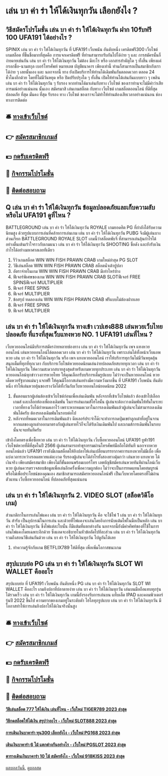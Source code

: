 # เล่น บา ค่า ร่า ให้ได้เงินทุกวัน เลือกยังไง ?
## วิธีสมัครโปรโมชั่น เล่น บา ค่า ร่า ให้ได้เงินทุกวัน ฝาก 10รับฟรี 100 UFA191 ได้อย่างไร ?
SPINIX เล่น บา ค่า ร่า ให้ได้เงินทุกวัน ที่ UFA191 เว็บพนัน อันดับหนึ่ง เครดิตฟรี300 เว็บไซต์ เกมสล็อต ที่ขึ้นชื่อมากที่สุดคือ การแจกเครดิตฟรี ที่ท่านสามารถรับกันไปได้ง่าย ๆ และ การสมัครนั้นก็ง่ายดายเช่นกัน เล่น บา ค่า ร่า ให้ได้เงินทุกวัน ไม่ต้อง มีอะไร หรือ เอกสารสำคัญใด ๆ ทั้งสิ้น เพียงแค่กรอกชื่อ-นามสกุล เบอร์โทรศัพท์ หมายเลข บัญชีธนาคาร เพียงเท่านี้ ท่านก็สามารถเป็นสมาชิกกับเราได้ง่าย ๆ เลยนั้นเอง
และ นอกจากนี้ ทาง ยังเปิดบริการให้ท่านได้เดิมพันกันตลอดเวลา ตลอด 24 ชั่วโมงอีกด้วย โดยที่ไม่มีวันหยุด หรือ ปิดปรับปรุงใด ๆ ทั้งสิ้น เปิดให้ท่านได้เล่นกันแบบยาว ๆ เพลิน เล่น บา ค่า ร่า ให้ได้เงินทุกวัน ๆ รับรอง หากท่านได้มาเล่นกับทาง เว็บไซต์ ของเราท่านจะไม่มีคำว่าเสียอารมณ์อย่างแน่นอน นั้นเอง
สมัครมาสิ เล่นเกมสล็อต กับทาง เว็บไซต์ เกมสล็อตออนไลน์ ที่ดีที่สุด ปลอดภัย ที่สุด มั่นคง ที่สุด รับรอง ทาง เว็บไซต์ ของเราจะไม่ทำให้ท่านต้องเสียเวลาอย่างแน่นอน
ช่องทางการติดต่อ

## 🛎 [ทางเข้าเว็บไซต์](https://bit.ly/3SdLNi2)
## 👉 [สมัครสมาชิกเกมส์](https://bit.ly/3SdLNi2)
## 💵 [กดรับเครดิตฟรี](https://bit.ly/3dyRKHj)
## 👑 [กิจกรรมโปรโมชั่น](https://bit.ly/3dyRKHj)
## 📱 [ติดต่อสอบถาม](https://bit.ly/3dyRKHj)

## Q เล่น บา ค่า ร่า ให้ได้เงินทุกวัน ข้อมูลปลอดภัยและเก็บความลับหรือไม่ UFA191 ดูที่ไหน ?
BATTLEGROUND เล่น บา ค่า ร่า ให้ได้เงินทุกวัน ROYALE เกมยอดฮิต PG ที่กำลังได้รับความนิยมสูง ด้วยรูปแบบการเล่นที่คล้ายการเล่นเกม เล่น บา ค่า ร่า ให้ได้เงินทุกวัน PUBG จึงมีผู้เล่นบางส่วนเรียก BATTLEGROUND ROYALE SLOT เกมนี้ว่าสล็อตพับจี ที่สามารถเล่นลุ้นกำไรได้อย่างตื่นเต้นเร้าใจราวกับเกมแนว เล่น บา ค่า ร่า ให้ได้เงินทุกวัน SHOOTING ชื่อดัง และยังรับเงินกำไรได้อย่างมหาศาลเลยทีเดียว
1. รีวิวเกมสล็อต WIN WIN FISH PRAWN CRAB เกมใหม่ล่าสุด PG SLOT
2. วิธีเล่นสล็อต WIN WIN FISH PRAWN CRAB สล็อตน้ำเต้าปูปลา
3. อัตราจ่ายในเกม WIN WIN FISH PRAWN CRAB มีเท่าไหร่บ้าง
4. ฟีเจอร์พิเศษของเกม WIN WIN FISH PRAWN CRAB SLOTฟีเจอร์ FREE SPINSฟีเจอร์ MULTIPLIER
5. ฟีเจอร์ FREE SPINS
6. ฟีเจอร์ MULTIPLIER
7. ข้อสรุป ทดลองเล่น WIN WIN FISH PRAWN CRAB ฟรีแบบไม่ต้องฝากเลย
8. ฟีเจอร์ FREE SPINS
9. ฟีเจอร์ MULTIPLIER

## เล่น บา ค่า ร่า ให้ได้เงินทุกวัน ทางเข้า เวปเฮง888 เล่นหวยเว็บไทยปลอดภัย ที่แรงที่สุดเว็บแทงหวย NO. 1 UFA191 เล่นที่ไหน ?
เว็บหวยออนไลน์มีบริการสมัครง่ายหลายช่องทาง เล่น บา ค่า ร่า ให้ได้เงินทุกวัน เพจ แทงหวยออนไลน์ เล่นหวยออนไลน์ได้ตลอดเวลา เล่น บา ค่า ร่า ให้ได้เงินทุกวัน เพราะเล่นได้ทั้งหน้าเว็บแอพหวย เล่น บา ค่า ร่า ให้ได้เงินทุกวัน หรือ เพจ แทงหวยออนไลน์ เราให้บริการทุกวันไม่มีวันหยุดลุ้นสนุกเต็มที่ทุกที่ทุกเวลา กับบริการเว็บไซต์หวยยอดนิยมเล่นง่ายปลอดภัยสบายทุกเวลา เล่น บา ค่า ร่า ให้ได้เงินทุกวัน ให้ความสะดวกสบายสูงสุดสำหรับเกมหวยทุกประเภท เล่น บา ค่า ร่า ให้ได้เงินทุกวัน หวยออนไลน์ทุกข่าววงการหวยไทย ให้คุณเลือกรับบริการเต็มรูปแบบ ไม่ว่าจะเป็นหวยออนไลน์ หวยเด็ดหวยรัฐบาลแม่นๆ แจกฟรี ให้คุณมีโอกาสเล่นอย่างมีความหวังมากขึ้น ที่ UFA191 เว็บพนัน อันดับหนึ่ง ทำให้เล่นหวยลุ้นของรางวัลได้ทั้งวันกับเว็บหวยออนไลน์ยอดนิยม 2022
1. ขั้นตอนแรกผู้เล่นต้องเข้าเว็บไซต์ก่อนเพื่อเล่นเดิมพัน หลังจากที่เข้าเว็บไซต์แล้ว ต้องเข้าไปเลือกเกมส์ และเลือกห้องเพื่อลงเดิมพัน ในการเล่นเกมส์ไฮโลนั้น ผู้เล่นจะต้องวางเดิมพันให้ทันในระยะเวลาที่ทางเว็บได้กำหนดเอาไว้ เพราะหากหมดเวลาในการลงเดิมพันแล้วผู้เล่นจะไม่สามารถลงเดิมพันได้ครับ ต้องรอลงเดิมพันในรอบต่อไป
2. หลังจากที่หมดเวลาในการเดิมพันแล้ว ดีลเลอร์ประจำโต๊ะจะทำการกดปุ่มเขย่าลูกเต๋าที่อยู่ในจาน หากผลของลูกเต๋าออกมาตรงกับผู้เล่นทายไว้ก็จะได้รับเงินเดิมพันไป และเกมส์การเดิมพันในรอบนั้นจะจบทันทีครับ

เข้าถึงโดยตรงเพื่อซื้อหวย เล่น บา ค่า ร่า ให้ได้เงินทุกวัน เว็บซื้อหวยออนไลน์ UFA191 ยูฟ่า191 เว็บไซต์หวยที่ดีที่สุดในปี 2566 ผู้เล่นสามารถทำธุรกรรมผ่านโทรศัพท์มือถือได้ทันที นอกจากหวยออนไลน์แล้ว UFA191 เรายังมีเกมสล็อตให้ยิงปลาให้เล่นเปลี่ยนบรรยากาศการแทงหวยไม่มีเบื่อ เพื่อแบ่งเวลาระหว่างรอผลหวยแต่ละงวด รับรองผู้เล่นจะได้กำไรทั้งสองทางคุ้มกว่า เล่นหวย แทงหวย ได้เงินจริง เพียงสมัครสมาชิก เพียงไม่กี่ขั้นตอนพร้อมเบอร์โทร เลขบัญชีสมัครเล่นหวยทันทีผ่านไลน์เว็บหวย ผู้เล่นควรตรวจสอบข้อมูลเพื่อเล่นอีกครั้งเพื่อความถูกต้อง ไม่ว่าจะเป็นการทดแทนโดยสมบูรณ์ หรือไม่เพื่อประโยชน์ของคุณเอง สมาชิกสามารถสมัครหวยออนไลน์ฟรี เป็นเว็บหวยโดยตรงที่ไม่ผ่านตัวแทน เว็บซื้อหวยออนไลน์ ที่ปลอดภัยที่สุดแน่นอน

## เล่น บา ค่า ร่า ให้ได้เงินทุกวัน 2. VIDEO SLOT (สล็อตวิดีโอเกม)
ส่วนกติกาในการเล่นไพ่แคง เล่น บา ค่า ร่า ให้ได้เงินทุกวัน คือ จะใช้ไพ่ 1 เล่น บา ค่า ร่า ให้ได้เงินทุกวัน สำรับ เป็นอุปกรณ์ในการเล่น และด้วยที่ไพ่แคงจะเล่นโดยอิงการนับแต้มไพ่ในมือเป็นหลัก เล่น บา ค่า ร่า ให้ได้เงินทุกวัน ซึ่งไพ่แต่ละใบนั้น ก็มีแต้มที่แตกต่างกัน นอกจากนี้ยังมีคำศัพท์ของที่ใช้ในการเล่นไพ่แคงโดยเฉพาะอีกด้วย ซึ่งแอดจะอธิบายในหัวข้อถัดไปทีละส่วน เล่น บา ค่า ร่า ให้ได้เงินทุกวัน รวมถึงสอนวิธีเล่นกันด้วย เล่น บา ค่า ร่า ให้ได้เงินทุกวัน ไปดูกันได้เลย
1. ทำความรู้จักกับเกม BETFLIX789 ให้ดีที่สุด เพื่อเพิ่มโอกาสชนะเกม

## สรุปแบบย่อ PG เล่น บา ค่า ร่า ให้ได้เงินทุกวัน SLOT WI WALLET คืออะไร
สรุปแบบย่อ ที่ UFA191 เว็บพนัน อันดับหนึ่ง PG เล่น บา ค่า ร่า ให้ได้เงินทุกวัน SLOT WI WALLET คืออะไร เกมยิงปลาที่ปลาตายง่าย เล่น บา ค่า ร่า ให้ได้เงินทุกวัน เล่นบนมือถือแทบทุกรุ่นได้รวดเร็ว เล่น บา ค่า ร่า ให้ได้เงินทุกวัน เกมนี้ยังรองรับการเล่นบน แท็บเล็ต IPAD และคอมพิวเตอร์รุ่นปี 2022 ขึ้นไป ความยากของเกมอยู่ในระดับต่ำ ไฮโลทุกรูปแบบ เล่น บา ค่า ร่า ให้ได้เงินทุกวัน มีโอกาสทำให้การเล่นยิงปลาให้ได้เงินจริงนั้นสูง

## 🛎 [ทางเข้าเว็บไซต์](https://bit.ly/3SdLNi2)
## 👉 [สมัครสมาชิกเกมส์](https://bit.ly/3SdLNi2)
## 💵 [กดรับเครดิตฟรี](https://bit.ly/3dyRKHj)
## 👑 [กิจกรรมโปรโมชั่น](https://bit.ly/3dyRKHj)
## 📱 [ติดต่อสอบถาม](https://bit.ly/3dyRKHj)

#### [วิธีเล่นสล็อต 777 ให้ได้เงิน เล่นที่ไหน - เว็บใหม่ TIGER789 2023 ล่าสุด](https://atom.io/themes/วิธีเล่นสล็อต%20777%20ให้ได้เงิน%20เล่นที่ไหน%20-%20เว็บใหม่%20tiger789%202023%20ล่าสุด)
#### [วิธีกดสล็อตให้ได้เงิน สรุปว่าอะไร - เว็บใหม่ SLOT888 2023 ล่าสุด](https://atom.io/themes/วิธีกดสล็อตให้ได้เงิน%20สรุปว่าอะไร%20-%20เว็บใหม่%20slot888%202023%20ล่าสุด)
#### [การเดินเงินบาคาร่า ทุน300 เลือกยังไง - เว็บใหม่ PG168 2023 ล่าสุด](https://atom.io/themes/การเดินเงินบาคาร่า%20ทุน300%20เลือกยังไง%20-%20เว็บใหม่%20pg168%202023%20ล่าสุด)
#### [เดินเงินบาคาร่า 6 ไม้ แตกต่างกันอย่างไร - เว็บใหม่ PGSLOT 2023 ล่าสุด](https://atom.io/themes/เดินเงินบาคาร่า%206%20ไม้%20แตกต่างกันอย่างไร%20-%20เว็บใหม่%20pgslot%202023%20ล่าสุด)
#### [ตารางเดินเงินบาคาร่า 10 ไม้ สมัครยังไง - เว็บใหม่ 918KISS 2023 ล่าสุด](https://atom.io/themes/ตารางเดินเงินบาคาร่า%2010%20ไม้%20สมัครยังไง%20-%20เว็บใหม่%20918kiss%202023%20ล่าสุด)

[ผลบอลวันนี้](https://siamsport.tv "ผลบอลวันนี้"), [ดูบอลสด](https://siamsport.tv/ดูบอลสด "ดูบอลสด")